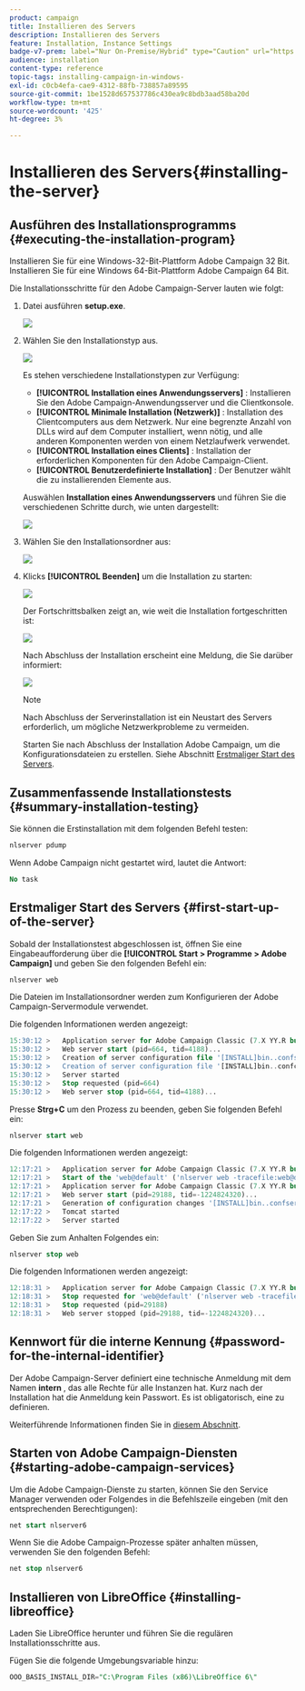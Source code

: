 ```yaml
---
product: campaign
title: Installieren des Servers
description: Installieren des Servers
feature: Installation, Instance Settings
badge-v7-prem: label="Nur On-Premise/Hybrid" type="Caution" url="https://experienceleague.adobe.com/docs/campaign-classic/using/installing-campaign-classic/architecture-and-hosting-models/hosting-models-lp/hosting-models.html?lang=de" tooltip="Gilt nur für Hybrid- und On-Premise-Bereitstellungen"
audience: installation
content-type: reference
topic-tags: installing-campaign-in-windows-
exl-id: c0cb4efa-cae9-4312-88fb-738857a89595
source-git-commit: 1be1528d657537786c430ea9c8bdb3aad58ba20d
workflow-type: tm+mt
source-wordcount: '425'
ht-degree: 3%

---
```


# Installieren des Servers{#installing-the-server}

## Ausführen des Installationsprogramms {#executing-the-installation-program}

Installieren Sie für eine Windows-32-Bit-Plattform Adobe Campaign 32 Bit. Installieren Sie für eine Windows 64-Bit-Plattform Adobe Campaign 64 Bit.

Die Installationsschritte für den Adobe Campaign-Server lauten wie folgt:

1. Datei ausführen **setup.exe**.

   ![](assets/s_ncs_install_installer_01.png)

1. Wählen Sie den Installationstyp aus.

   ![](assets/s_ncs_install_installer_01a.png)

   Es stehen verschiedene Installationstypen zur Verfügung:

   * **[!UICONTROL Installation eines Anwendungsservers]** : Installieren Sie den Adobe Campaign-Anwendungsserver und die Clientkonsole.
   * **[!UICONTROL Minimale Installation (Netzwerk)]** : Installation des Clientcomputers aus dem Netzwerk. Nur eine begrenzte Anzahl von DLLs wird auf dem Computer installiert, wenn nötig, und alle anderen Komponenten werden von einem Netzlaufwerk verwendet.
   * **[!UICONTROL Installation eines Clients]** : Installation der erforderlichen Komponenten für den Adobe Campaign-Client.
   * **[!UICONTROL Benutzerdefinierte Installation]** : Der Benutzer wählt die zu installierenden Elemente aus.

   Auswählen **Installation eines Anwendungsservers** und führen Sie die verschiedenen Schritte durch, wie unten dargestellt:

   ![](assets/s_ncs_install_installer_02.png)

1. Wählen Sie den Installationsordner aus:

   ![](assets/s_ncs_install_installer_03.png)

1. Klicks **[!UICONTROL Beenden]** um die Installation zu starten:

   ![](assets/s_ncs_install_installer_04.png)

   Der Fortschrittsbalken zeigt an, wie weit die Installation fortgeschritten ist:

   ![](assets/s_ncs_install_installer_05.png)

   Nach Abschluss der Installation erscheint eine Meldung, die Sie darüber informiert:

   ![](assets/s_ncs_install_installer_06.png)

   >[!NOTE]
   >
   >Nach Abschluss der Serverinstallation ist ein Neustart des Servers erforderlich, um mögliche Netzwerkprobleme zu vermeiden.

   Starten Sie nach Abschluss der Installation Adobe Campaign, um die Konfigurationsdateien zu erstellen. Siehe Abschnitt [Erstmaliger Start des Servers](#first-start-up-of-the-server).

## Zusammenfassende Installationstests {#summary-installation-testing}

Sie können die Erstinstallation mit dem folgenden Befehl testen:

```sql
nlserver pdump
```

Wenn Adobe Campaign nicht gestartet wird, lautet die Antwort:

```sql
No task
```

## Erstmaliger Start des Servers {#first-start-up-of-the-server}

Sobald der Installationstest abgeschlossen ist, öffnen Sie eine Eingabeaufforderung über die **[!UICONTROL Start > Programme > Adobe Campaign]** und geben Sie den folgenden Befehl ein:

```sql
nlserver web
```

Die Dateien im Installationsordner werden zum Konfigurieren der Adobe Campaign-Servermodule verwendet.

Die folgenden Informationen werden angezeigt:

```sql
15:30:12 >   Application server for Adobe Campaign Classic (7.X YY.R build XXX@SHA1) of DD/MM/YYYY
15:30:12 >   Web server start (pid=664, tid=4188)...
15:30:12 >   Creation of server configuration file '[INSTALL]bin..confserverConf.xml' server via '[INSTALL]bin..conffraserverConf.xml.sample
15:30:12 >   Creation of server configuration file '[INSTALL]bin..confconfig-default.xml' server via '[INSTALL]bin..confmodelsconfig-default.xml
15:30:12 >   Server started
15:30:12 >   Stop requested (pid=664)
15:30:12 >   Web server stop (pid=664, tid=4188)...
```

Presse **Strg+C** um den Prozess zu beenden, geben Sie folgenden Befehl ein:

```sql
nlserver start web
```

Die folgenden Informationen werden angezeigt:

```sql
12:17:21 >   Application server for Adobe Campaign Classic (7.X YY.R build XXX@SHA1) of DD/MM/YYYY
12:17:21 >   Start of the 'web@default' ('nlserver web -tracefile:web@default -instance:default -detach -tomcat -autorepair') task in a new process 
12:17:21 >   Application server for Adobe Campaign Classic (7.X YY.R build XXX@SHA1) of DD/MM/YYYY
12:17:21 >   Web server start (pid=29188, tid=-1224824320)...
12:17:21 >   Generation of configuration changes '[INSTALL]bin..confserverConf.xml.diff' between '[INSTALL]bin..confserverConf.xml' and '[INSTALL]bin..conffraserverConf.xml.sample'
12:17:22 >   Tomcat started
12:17:22 >   Server started
```

Geben Sie zum Anhalten Folgendes ein:

```sql
nlserver stop web
```

Die folgenden Informationen werden angezeigt:

```sql
12:18:31 >   Application server for Adobe Campaign Classic (7.X YY.R build XXX@SHA1) of DD/MM/YYYY
12:18:31 >   Stop requested for 'web@default' ('nlserver web -tracefile:web@default -instance:default -detach -tomcat -autorepair', pid=29188, tid=-1224824320)...
12:18:31 >   Stop requested (pid=29188)
12:18:31 >   Web server stopped (pid=29188, tid=-1224824320)...
```

## Kennwort für die interne Kennung {#password-for-the-internal-identifier}

Der Adobe Campaign-Server definiert eine technische Anmeldung mit dem Namen **intern** , das alle Rechte für alle Instanzen hat. Kurz nach der Installation hat die Anmeldung kein Passwort. Es ist obligatorisch, eine zu definieren.

Weiterführende Informationen finden Sie in [diesem Abschnitt](../../installation/using/configuring-campaign-server.md#internal-identifier).

## Starten von Adobe Campaign-Diensten {#starting-adobe-campaign-services}

Um die Adobe Campaign-Dienste zu starten, können Sie den Service Manager verwenden oder Folgendes in die Befehlszeile eingeben (mit den entsprechenden Berechtigungen):

```sql
net start nlserver6
```

Wenn Sie die Adobe Campaign-Prozesse später anhalten müssen, verwenden Sie den folgenden Befehl:

```sql
net stop nlserver6
```

## Installieren von LibreOffice {#installing-libreoffice}

Laden Sie LibreOffice herunter und führen Sie die regulären Installationsschritte aus.

Fügen Sie die folgende Umgebungsvariable hinzu:

```sql
OOO_BASIS_INSTALL_DIR="C:\Program Files (x86)\LibreOffice 6\"
```
